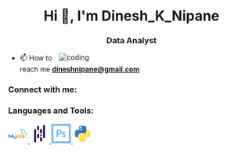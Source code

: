 
<h1 align="center">Hi 👋, I'm Dinesh_K_Nipane</h1>
<h3 align="center">Data Analyst</h3>

<img align="right" alt="coding" width="400" src="https://www.google.com/search?q=animated+coding+gif+for+github&sca_esv=579440648&rlz=1C1RXQR_en-GBIN1081IN1081&tbm=isch&sxsrf=AM9HkKmG0OlU6WoSUKHxw561qt2fxK1tGQ:1699101842341&source=lnms&sa=X&ved=2ahUKEwj8zv_Nr6qCAxWZf94KHS9JD_4Q_AUoAXoECAIQAw&biw=1360&bih=651&dpr=1#imgrc=TU6M-pr48V2rEM">

- 📫 How to reach me **dineshnipane@gmail.com**

<h3 align="left">Connect with me:</h3>
<p align="left">
</p>

<h3 align="left">Languages and Tools:</h3>
<p align="left"> <a href="https://www.mysql.com/" target="_blank" rel="noreferrer"> <img src="https://raw.githubusercontent.com/devicons/devicon/master/icons/mysql/mysql-original-wordmark.svg" alt="mysql" width="40" height="40"/> </a> <a href="https://pandas.pydata.org/" target="_blank" rel="noreferrer"> <img src="https://raw.githubusercontent.com/devicons/devicon/2ae2a900d2f041da66e950e4d48052658d850630/icons/pandas/pandas-original.svg" alt="pandas" width="40" height="40"/> </a> <a href="https://www.photoshop.com/en" target="_blank" rel="noreferrer"> <img src="https://raw.githubusercontent.com/devicons/devicon/master/icons/photoshop/photoshop-line.svg" alt="photoshop" width="40" height="40"/> </a> <a href="https://www.python.org" target="_blank" rel="noreferrer"> <img src="https://raw.githubusercontent.com/devicons/devicon/master/icons/python/python-original.svg" alt="python" width="40" height="40"/> </a> </p>
